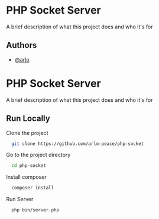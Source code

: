 
# PHP Socket Server

A brief description of what this project does and who it's for


## Authors

- [@arlo](https://www.github.com/arlo-peace)


# PHP Socket Server

A brief description of what this project does and who it's for


## Run Locally

Clone the project

```bash
  git clone https://github.com/arlo-peace/php-socket
```

Go to the project directory

```bash
  cd php-socket
```

Install composer

```bash
  composer install
```

Run Server
```bash
  php bin/server.php
```
